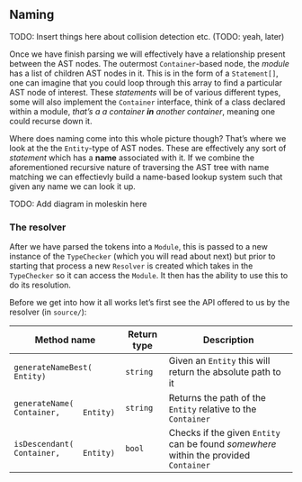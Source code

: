## Naming

TODO: Insert things here about collision detection etc. (TODO: yeah,
later)

Once we have finish parsing we will effectively have a relationship
present between the AST nodes. The outermost `Container`-based node, the
*module* has a list of children AST nodes in it. This is in the form of
a `Statement[]`, one can imagine that you could loop through this array
to find a particular AST node of interest. These *statements* will be of
various different types, some will also implement the `Container`
interface, think of a class declared within a module, *that’s a a
container **in** another container*, meaning one could recurse down it.

Where does naming come into this whole picture though? That’s where we
look at the the `Entity`-type of AST nodes. These are effectively any
sort of *statement* which has a **name** associated with it. If we
combine the aforementioned recursive nature of traversing the AST tree
with name matching we can effectievly build a name-based lookup system
such that given any name we can look it up.

TODO: Add diagram in moleskin here

### The resolver

After we have parsed the tokens into a `Module`, this is passed to a new
instance of the `TypeChecker` (which you will read about next) but prior
to starting that process a new `Resolver` is created which takes in the
`TypeChecker` so it can access the `Module`. It then has the ability to
use this to do its resolution.

Before we get into how it all works let’s first see the API offered to
us by the resolver (in `source/`):

| Method name                                | Return type | Description                                                                           |
|--------------------------------------------|-------------|---------------------------------------------------------------------------------------|
| `generateNameBest(     Entity)`            | `string`    | Given an `Entity` this will return the absolute path to it                            |
| `generateName(     Container,     Entity)` | `string`    | Returns the path of the `Entity` relative to the `Container`                          |
| `isDescendant(     Container,     Entity)` | `bool`      | Checks if the given `Entity` can be found *somewhere* within the provided `Container` |

